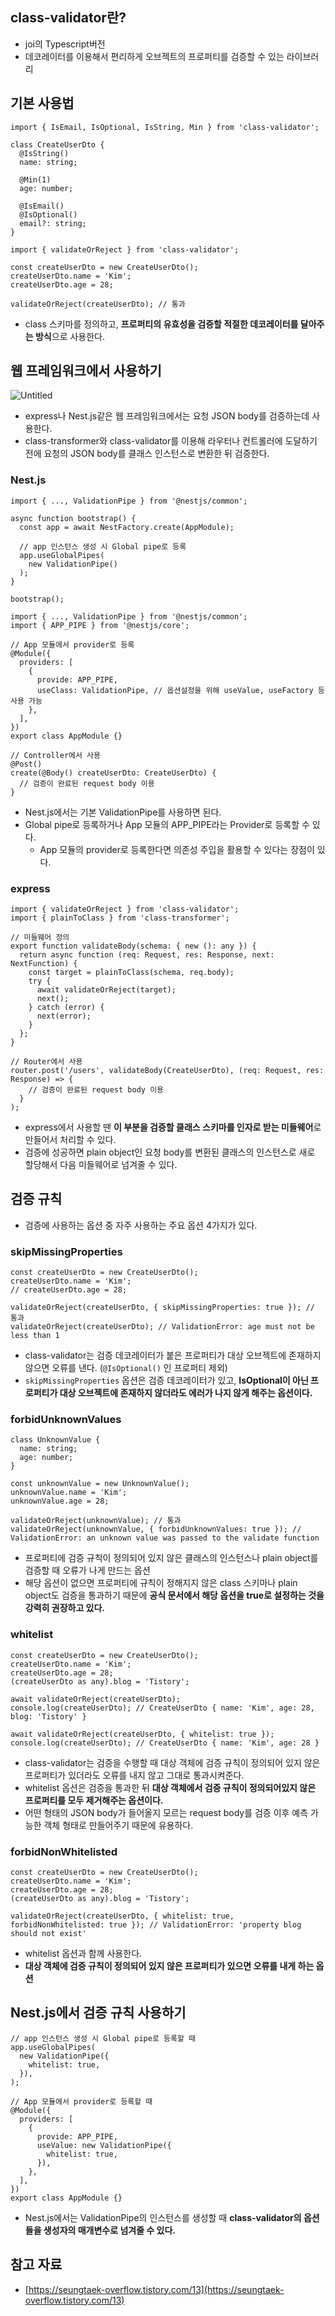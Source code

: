## class-validator란?

- joi의 Typescript버전
- 데코레이터를 이용해서 편리하게 오브젝트의 프로퍼티를 검증할 수 있는 라이브러리

## 기본 사용법

```tsx
import { IsEmail, IsOptional, IsString, Min } from 'class-validator';

class CreateUserDto {
  @IsString()
  name: string;

  @Min(1)
  age: number;

  @IsEmail()
  @IsOptional()
  email?: string;
}
```

```tsx
import { validateOrReject } from 'class-validator';

const createUserDto = new CreateUserDto();
createUserDto.name = 'Kim';
createUserDto.age = 28;

validateOrReject(createUserDto); // 통과
```

- class 스키마를 정의하고, **프로퍼티의 유효성을 검증할 적절한 데코레이터를 달아주는 방식**으로 사용한다.

## 웹 프레임워크에서 사용하기

![Untitled](https://img1.daumcdn.net/thumb/R1280x0/?scode=mtistory2&fname=https%3A%2F%2Fblog.kakaocdn.net%2Fdn%2FbEpqfe%2FbtrtaiZLfKS%2F0lKeLmKjusj8G4ekF8iJs1%2Fimg.png)

- express나 Nest.js같은 웹 프레임워크에서는 요청 JSON body를 검증하는데 사용한다.
- class-transformer와 class-validator를 이용해 라우터나 컨트롤러에 도달하기 전에 요청의 JSON body를 클래스 인스턴스로 변환한 뒤 검증한다.

### Nest.js

```tsx
import { ..., ValidationPipe } from '@nestjs/common';

async function bootstrap() {
  const app = await NestFactory.create(AppModule);
  
  // app 인스턴스 생성 시 Global pipe로 등록
  app.useGlobalPipes(
    new ValidationPipe()
  );
}

bootstrap();
```

```tsx
import { ..., ValidationPipe } from '@nestjs/common';
import { APP_PIPE } from '@nestjs/core';

// App 모듈에서 provider로 등록
@Module({
  providers: [
    {
      provide: APP_PIPE,
      useClass: ValidationPipe, // 옵션설정을 위해 useValue, useFactory 등 사용 가능
    },
  ],
})
export class AppModule {}
```

```tsx
// Controller에서 사용
@Post()
create(@Body() createUserDto: CreateUserDto) {
  // 검증이 완료된 request body 이용
}
```

- Nest.js에서는 기본 ValidationPipe를 사용하면 된다.
- Global pipe로 등록하거나 App 모듈의 APP_PIPE라는 Provider로 등록할 수 있다.
    - App 모듈의 provider로 등록한다면 의존성 주입을 활용할 수 있다는 장점이 있다.

### express

```tsx
import { validateOrReject } from 'class-validator';
import { plainToClass } from 'class-transformer';

// 미들웨어 정의
export function validateBody(schema: { new (): any }) {
  return async function (req: Request, res: Response, next: NextFunction) {
    const target = plainToClass(schema, req.body);
    try {
      await validateOrReject(target);
      next();
    } catch (error) {
      next(error);
    }
  };
}
```

```tsx
// Router에서 사용
router.post('/users', validateBody(CreateUserDto), (req: Request, res: Response) => {
    // 검증이 완료된 request body 이용
  }
);
```

- express에서 사용할 땐 **이 부분을 검증할 클래스 스키마를 인자로 받는 미들웨어**로 만들어서 처리할 수 있다.
- 검증에 성공하면 plain object인 요청 body를 변환된 클래스의 인스턴스로 새로 할당해서 다음 미들웨어로 넘겨줄 수 있다.

## 검증 규칙

- 검증에 사용하는 옵션 중 자주 사용하는 주요 옵션 4가지가 있다.

### skipMissingProperties

```tsx
const createUserDto = new CreateUserDto();
createUserDto.name = 'Kim';
// createUserDto.age = 28;

validateOrReject(createUserDto, { skipMissingProperties: true }); // 통과
validateOrReject(createUserDto); // ValidationError: age must not be less than 1
```

- class-validator는 검증 데코레이터가 붙은 프로퍼티가 대상 오브젝트에 존재하지 않으면 오류를 낸다. (`@IsOptional()` 인 프로퍼티 제외)
- `skipMissingProperties` 옵션은 검증 데코레이터가 있고, **IsOptional이 아닌 프로퍼티가 대상 오브젝트에 존재하지 않더라도 에러가 나지 않게 해주는 옵션이다.**

### forbidUnknownValues

```tsx
class UnknownValue {
  name: string;
  age: number;
}

const unknownValue = new UnknownValue();
unknownValue.name = 'Kim';
unknownValue.age = 28;

validateOrReject(unknownValue); // 통과
validateOrReject(unknownValue, { forbidUnknownValues: true }); // ValidationError: an unknown value was passed to the validate function
```

- 프로퍼티에 검증 규칙이 정의되어 있지 않은 클래스의 인스턴스나 plain object를 검증할 때 오류가 나게 만드는 옵션
- 해당 옵션이 없으면 프로퍼티에 규칙이 정해지지 않은 class 스키마나 plain object도 검증을 통과하기 때문에 **공식 문서에서 해당 옵션을 true로 설정하는 것을 강력히 권장하고 있다.**

### whitelist

```tsx
const createUserDto = new CreateUserDto();
createUserDto.name = 'Kim';
createUserDto.age = 28;
(createUserDto as any).blog = 'Tistory';

await validateOrReject(createUserDto);
console.log(createUserDto); // CreateUserDto { name: 'Kim', age: 28, blog: 'Tistory' }

await validateOrReject(createUserDto, { whitelist: true });
console.log(createUserDto); // CreateUserDto { name: 'Kim', age: 28 }
```

- class-validator는 검증을 수행할 때 대상 객체에 검증 규칙이 정의되어 있지 않은 프로퍼티가 있더라도 오류를 내지 않고 그대로 통과시켜준다.
- whitelist 옵션은 검증을 통과한 뒤 **대상 객체에서 검증 규칙이 정의되어있지 않은 프로퍼티를 모두 제거해주는 옵션이다.**
- 어떤 형태의 JSON body가 들어올지 모르는 request body를 검증 이후 예측 가능한 객체 형태로 만들어주기 때문에 유용하다.

### forbidNonWhitelisted

```tsx
const createUserDto = new CreateUserDto();
createUserDto.name = 'Kim';
createUserDto.age = 28;
(createUserDto as any).blog = 'Tistory';

validateOrReject(createUserDto, { whitelist: true, forbidNonWhitelisted: true }); // ValidationError: 'property blog should not exist'
```

- whitelist 옵션과 함께 사용한다.
- **대상 객체에 검증 규칙이 정의되어 있지 않은 프로퍼티가 있으면 오류를 내게 하는 옵션**

## Nest.js에서 검증 규칙 사용하기

```tsx
// app 인스턴스 생성 시 Global pipe로 등록할 때
app.useGlobalPipes(
  new ValidationPipe({
    whitelist: true,
  }),
);
```

```tsx
// App 모듈에서 provider로 등록할 때
@Module({
  providers: [
    {
      provide: APP_PIPE,
      useValue: new ValidationPipe({
        whitelist: true,
      }),
    },
  ],
})
export class AppModule {}
```

- Nest.js에서는 ValidationPipe의 인스턴스를 생성할 때 **class-validator의 옵션들을 생성자의 매개변수로 넘겨줄 수 있다.**

## 참고 자료

- [https://seungtaek-overflow.tistory.com/13](https://seungtaek-overflow.tistory.com/13)